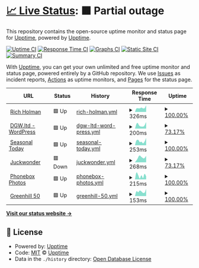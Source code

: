 # [📈 Live Status](https://upptime.github.io/upptime): <!--live status--> **🟧 Partial outage**

This repository contains the open-source uptime monitor and status page for [Upptime](https://upptime.js.org), powered by [Upptime](https://github.com/upptime/upptime).

[![Uptime CI](https://github.com/koj-co/upptime/workflows/Uptime%20CI/badge.svg)](https://github.com/koj-co/upptime/actions?query=workflow%3A%22Uptime+CI%22)
[![Response Time CI](https://github.com/koj-co/upptime/workflows/Response%20Time%20CI/badge.svg)](https://github.com/koj-co/upptime/actions?query=workflow%3A%22Response+Time+CI%22)
[![Graphs CI](https://github.com/koj-co/upptime/workflows/Graphs%20CI/badge.svg)](https://github.com/koj-co/upptime/actions?query=workflow%3A%22Graphs+CI%22)
[![Static Site CI](https://github.com/koj-co/upptime/workflows/Static%20Site%20CI/badge.svg)](https://github.com/koj-co/upptime/actions?query=workflow%3A%22Static+Site+CI%22)
[![Summary CI](https://github.com/koj-co/upptime/workflows/Summary%20CI/badge.svg)](https://github.com/koj-co/upptime/actions?query=workflow%3A%22Summary+CI%22)

With [Upptime](https://upptime.js.org), you can get your own unlimited and free uptime monitor and status page, powered entirely by a GitHub repository. We use [Issues](https://github.com/upptime/upptime/issues) as incident reports, [Actions](https://github.com/dogwonder/upptime/actions) as uptime monitors, and [Pages](https://upptime.github.io/upptime) for the status page.

<!--start: status pages-->
<!-- This summary is generated by Upptime (https://github.com/upptime/upptime) -->
<!-- Do not edit this manually, your changes will be overwritten -->
<!-- prettier-ignore -->
| URL | Status | History | Response Time | Uptime |
| --- | ------ | ------- | ------------- | ------ |
| <img alt="" src="https://icons.duckduckgo.com/ip3/www.richholman.com.ico" height="13"> [Rich Holman](https://www.richholman.com) | 🟩 Up | [rich-holman.yml](https://github.com/dogwonder/upptime/commits/HEAD/history/rich-holman.yml) | <details><summary><img alt="Response time graph" src="./graphs/rich-holman/response-time-week.png" height="20"> 326ms</summary><br><a href="https://dogwonder.github.io/upptime/history/rich-holman"><img alt="Response time 267" src="https://img.shields.io/endpoint?url=https%3A%2F%2Fraw.githubusercontent.com%2Fdogwonder%2Fupptime%2FHEAD%2Fapi%2Frich-holman%2Fresponse-time.json"></a><br><a href="https://dogwonder.github.io/upptime/history/rich-holman"><img alt="24-hour response time 523" src="https://img.shields.io/endpoint?url=https%3A%2F%2Fraw.githubusercontent.com%2Fdogwonder%2Fupptime%2FHEAD%2Fapi%2Frich-holman%2Fresponse-time-day.json"></a><br><a href="https://dogwonder.github.io/upptime/history/rich-holman"><img alt="7-day response time 326" src="https://img.shields.io/endpoint?url=https%3A%2F%2Fraw.githubusercontent.com%2Fdogwonder%2Fupptime%2FHEAD%2Fapi%2Frich-holman%2Fresponse-time-week.json"></a><br><a href="https://dogwonder.github.io/upptime/history/rich-holman"><img alt="30-day response time 281" src="https://img.shields.io/endpoint?url=https%3A%2F%2Fraw.githubusercontent.com%2Fdogwonder%2Fupptime%2FHEAD%2Fapi%2Frich-holman%2Fresponse-time-month.json"></a><br><a href="https://dogwonder.github.io/upptime/history/rich-holman"><img alt="1-year response time 270" src="https://img.shields.io/endpoint?url=https%3A%2F%2Fraw.githubusercontent.com%2Fdogwonder%2Fupptime%2FHEAD%2Fapi%2Frich-holman%2Fresponse-time-year.json"></a></details> | <details><summary><a href="https://dogwonder.github.io/upptime/history/rich-holman">100.00%</a></summary><a href="https://dogwonder.github.io/upptime/history/rich-holman"><img alt="All-time uptime 99.73%" src="https://img.shields.io/endpoint?url=https%3A%2F%2Fraw.githubusercontent.com%2Fdogwonder%2Fupptime%2FHEAD%2Fapi%2Frich-holman%2Fuptime.json"></a><br><a href="https://dogwonder.github.io/upptime/history/rich-holman"><img alt="24-hour uptime 100.00%" src="https://img.shields.io/endpoint?url=https%3A%2F%2Fraw.githubusercontent.com%2Fdogwonder%2Fupptime%2FHEAD%2Fapi%2Frich-holman%2Fuptime-day.json"></a><br><a href="https://dogwonder.github.io/upptime/history/rich-holman"><img alt="7-day uptime 100.00%" src="https://img.shields.io/endpoint?url=https%3A%2F%2Fraw.githubusercontent.com%2Fdogwonder%2Fupptime%2FHEAD%2Fapi%2Frich-holman%2Fuptime-week.json"></a><br><a href="https://dogwonder.github.io/upptime/history/rich-holman"><img alt="30-day uptime 100.00%" src="https://img.shields.io/endpoint?url=https%3A%2F%2Fraw.githubusercontent.com%2Fdogwonder%2Fupptime%2FHEAD%2Fapi%2Frich-holman%2Fuptime-month.json"></a><br><a href="https://dogwonder.github.io/upptime/history/rich-holman"><img alt="1-year uptime 100.00%" src="https://img.shields.io/endpoint?url=https%3A%2F%2Fraw.githubusercontent.com%2Fdogwonder%2Fupptime%2FHEAD%2Fapi%2Frich-holman%2Fuptime-year.json"></a></details>
| <img alt="" src="https://icons.duckduckgo.com/ip3/wp.dgw.ltd.ico" height="13"> [DGW.ltd - WordPress](https://wp.dgw.ltd) | 🟩 Up | [dgw-ltd-word-press.yml](https://github.com/dogwonder/upptime/commits/HEAD/history/dgw-ltd-word-press.yml) | <details><summary><img alt="Response time graph" src="./graphs/dgw-ltd-word-press/response-time-week.png" height="20"> 200ms</summary><br><a href="https://dogwonder.github.io/upptime/history/dgw-ltd-word-press"><img alt="Response time 389" src="https://img.shields.io/endpoint?url=https%3A%2F%2Fraw.githubusercontent.com%2Fdogwonder%2Fupptime%2FHEAD%2Fapi%2Fdgw-ltd-word-press%2Fresponse-time.json"></a><br><a href="https://dogwonder.github.io/upptime/history/dgw-ltd-word-press"><img alt="24-hour response time 438" src="https://img.shields.io/endpoint?url=https%3A%2F%2Fraw.githubusercontent.com%2Fdogwonder%2Fupptime%2FHEAD%2Fapi%2Fdgw-ltd-word-press%2Fresponse-time-day.json"></a><br><a href="https://dogwonder.github.io/upptime/history/dgw-ltd-word-press"><img alt="7-day response time 200" src="https://img.shields.io/endpoint?url=https%3A%2F%2Fraw.githubusercontent.com%2Fdogwonder%2Fupptime%2FHEAD%2Fapi%2Fdgw-ltd-word-press%2Fresponse-time-week.json"></a><br><a href="https://dogwonder.github.io/upptime/history/dgw-ltd-word-press"><img alt="30-day response time 269" src="https://img.shields.io/endpoint?url=https%3A%2F%2Fraw.githubusercontent.com%2Fdogwonder%2Fupptime%2FHEAD%2Fapi%2Fdgw-ltd-word-press%2Fresponse-time-month.json"></a><br><a href="https://dogwonder.github.io/upptime/history/dgw-ltd-word-press"><img alt="1-year response time 361" src="https://img.shields.io/endpoint?url=https%3A%2F%2Fraw.githubusercontent.com%2Fdogwonder%2Fupptime%2FHEAD%2Fapi%2Fdgw-ltd-word-press%2Fresponse-time-year.json"></a></details> | <details><summary><a href="https://dogwonder.github.io/upptime/history/dgw-ltd-word-press">73.17%</a></summary><a href="https://dogwonder.github.io/upptime/history/dgw-ltd-word-press"><img alt="All-time uptime 95.70%" src="https://img.shields.io/endpoint?url=https%3A%2F%2Fraw.githubusercontent.com%2Fdogwonder%2Fupptime%2FHEAD%2Fapi%2Fdgw-ltd-word-press%2Fuptime.json"></a><br><a href="https://dogwonder.github.io/upptime/history/dgw-ltd-word-press"><img alt="24-hour uptime 0.01%" src="https://img.shields.io/endpoint?url=https%3A%2F%2Fraw.githubusercontent.com%2Fdogwonder%2Fupptime%2FHEAD%2Fapi%2Fdgw-ltd-word-press%2Fuptime-day.json"></a><br><a href="https://dogwonder.github.io/upptime/history/dgw-ltd-word-press"><img alt="7-day uptime 73.17%" src="https://img.shields.io/endpoint?url=https%3A%2F%2Fraw.githubusercontent.com%2Fdogwonder%2Fupptime%2FHEAD%2Fapi%2Fdgw-ltd-word-press%2Fuptime-week.json"></a><br><a href="https://dogwonder.github.io/upptime/history/dgw-ltd-word-press"><img alt="30-day uptime 93.83%" src="https://img.shields.io/endpoint?url=https%3A%2F%2Fraw.githubusercontent.com%2Fdogwonder%2Fupptime%2FHEAD%2Fapi%2Fdgw-ltd-word-press%2Fuptime-month.json"></a><br><a href="https://dogwonder.github.io/upptime/history/dgw-ltd-word-press"><img alt="1-year uptime 90.13%" src="https://img.shields.io/endpoint?url=https%3A%2F%2Fraw.githubusercontent.com%2Fdogwonder%2Fupptime%2FHEAD%2Fapi%2Fdgw-ltd-word-press%2Fuptime-year.json"></a></details>
| <img alt="" src="https://icons.duckduckgo.com/ip3/seasonal.today.ico" height="13"> [Seasonal Today](https://seasonal.today/) | 🟩 Up | [seasonal-today.yml](https://github.com/dogwonder/upptime/commits/HEAD/history/seasonal-today.yml) | <details><summary><img alt="Response time graph" src="./graphs/seasonal-today/response-time-week.png" height="20"> 253ms</summary><br><a href="https://dogwonder.github.io/upptime/history/seasonal-today"><img alt="Response time 253" src="https://img.shields.io/endpoint?url=https%3A%2F%2Fraw.githubusercontent.com%2Fdogwonder%2Fupptime%2FHEAD%2Fapi%2Fseasonal-today%2Fresponse-time.json"></a><br><a href="https://dogwonder.github.io/upptime/history/seasonal-today"><img alt="24-hour response time 438" src="https://img.shields.io/endpoint?url=https%3A%2F%2Fraw.githubusercontent.com%2Fdogwonder%2Fupptime%2FHEAD%2Fapi%2Fseasonal-today%2Fresponse-time-day.json"></a><br><a href="https://dogwonder.github.io/upptime/history/seasonal-today"><img alt="7-day response time 253" src="https://img.shields.io/endpoint?url=https%3A%2F%2Fraw.githubusercontent.com%2Fdogwonder%2Fupptime%2FHEAD%2Fapi%2Fseasonal-today%2Fresponse-time-week.json"></a><br><a href="https://dogwonder.github.io/upptime/history/seasonal-today"><img alt="30-day response time 254" src="https://img.shields.io/endpoint?url=https%3A%2F%2Fraw.githubusercontent.com%2Fdogwonder%2Fupptime%2FHEAD%2Fapi%2Fseasonal-today%2Fresponse-time-month.json"></a><br><a href="https://dogwonder.github.io/upptime/history/seasonal-today"><img alt="1-year response time 256" src="https://img.shields.io/endpoint?url=https%3A%2F%2Fraw.githubusercontent.com%2Fdogwonder%2Fupptime%2FHEAD%2Fapi%2Fseasonal-today%2Fresponse-time-year.json"></a></details> | <details><summary><a href="https://dogwonder.github.io/upptime/history/seasonal-today">100.00%</a></summary><a href="https://dogwonder.github.io/upptime/history/seasonal-today"><img alt="All-time uptime 99.92%" src="https://img.shields.io/endpoint?url=https%3A%2F%2Fraw.githubusercontent.com%2Fdogwonder%2Fupptime%2FHEAD%2Fapi%2Fseasonal-today%2Fuptime.json"></a><br><a href="https://dogwonder.github.io/upptime/history/seasonal-today"><img alt="24-hour uptime 100.00%" src="https://img.shields.io/endpoint?url=https%3A%2F%2Fraw.githubusercontent.com%2Fdogwonder%2Fupptime%2FHEAD%2Fapi%2Fseasonal-today%2Fuptime-day.json"></a><br><a href="https://dogwonder.github.io/upptime/history/seasonal-today"><img alt="7-day uptime 100.00%" src="https://img.shields.io/endpoint?url=https%3A%2F%2Fraw.githubusercontent.com%2Fdogwonder%2Fupptime%2FHEAD%2Fapi%2Fseasonal-today%2Fuptime-week.json"></a><br><a href="https://dogwonder.github.io/upptime/history/seasonal-today"><img alt="30-day uptime 100.00%" src="https://img.shields.io/endpoint?url=https%3A%2F%2Fraw.githubusercontent.com%2Fdogwonder%2Fupptime%2FHEAD%2Fapi%2Fseasonal-today%2Fuptime-month.json"></a><br><a href="https://dogwonder.github.io/upptime/history/seasonal-today"><img alt="1-year uptime 100.00%" src="https://img.shields.io/endpoint?url=https%3A%2F%2Fraw.githubusercontent.com%2Fdogwonder%2Fupptime%2FHEAD%2Fapi%2Fseasonal-today%2Fuptime-year.json"></a></details>
| <img alt="" src="https://icons.duckduckgo.com/ip3/njk.dgw.ltd.ico" height="13"> [Juckwonder](https://njk.dgw.ltd) | 🟥 Down | [juckwonder.yml](https://github.com/dogwonder/upptime/commits/HEAD/history/juckwonder.yml) | <details><summary><img alt="Response time graph" src="./graphs/juckwonder/response-time-week.png" height="20"> 268ms</summary><br><a href="https://dogwonder.github.io/upptime/history/juckwonder"><img alt="Response time 265" src="https://img.shields.io/endpoint?url=https%3A%2F%2Fraw.githubusercontent.com%2Fdogwonder%2Fupptime%2FHEAD%2Fapi%2Fjuckwonder%2Fresponse-time.json"></a><br><a href="https://dogwonder.github.io/upptime/history/juckwonder"><img alt="24-hour response time 0" src="https://img.shields.io/endpoint?url=https%3A%2F%2Fraw.githubusercontent.com%2Fdogwonder%2Fupptime%2FHEAD%2Fapi%2Fjuckwonder%2Fresponse-time-day.json"></a><br><a href="https://dogwonder.github.io/upptime/history/juckwonder"><img alt="7-day response time 268" src="https://img.shields.io/endpoint?url=https%3A%2F%2Fraw.githubusercontent.com%2Fdogwonder%2Fupptime%2FHEAD%2Fapi%2Fjuckwonder%2Fresponse-time-week.json"></a><br><a href="https://dogwonder.github.io/upptime/history/juckwonder"><img alt="30-day response time 321" src="https://img.shields.io/endpoint?url=https%3A%2F%2Fraw.githubusercontent.com%2Fdogwonder%2Fupptime%2FHEAD%2Fapi%2Fjuckwonder%2Fresponse-time-month.json"></a><br><a href="https://dogwonder.github.io/upptime/history/juckwonder"><img alt="1-year response time 265" src="https://img.shields.io/endpoint?url=https%3A%2F%2Fraw.githubusercontent.com%2Fdogwonder%2Fupptime%2FHEAD%2Fapi%2Fjuckwonder%2Fresponse-time-year.json"></a></details> | <details><summary><a href="https://dogwonder.github.io/upptime/history/juckwonder">73.17%</a></summary><a href="https://dogwonder.github.io/upptime/history/juckwonder"><img alt="All-time uptime 97.56%" src="https://img.shields.io/endpoint?url=https%3A%2F%2Fraw.githubusercontent.com%2Fdogwonder%2Fupptime%2FHEAD%2Fapi%2Fjuckwonder%2Fuptime.json"></a><br><a href="https://dogwonder.github.io/upptime/history/juckwonder"><img alt="24-hour uptime 0.00%" src="https://img.shields.io/endpoint?url=https%3A%2F%2Fraw.githubusercontent.com%2Fdogwonder%2Fupptime%2FHEAD%2Fapi%2Fjuckwonder%2Fuptime-day.json"></a><br><a href="https://dogwonder.github.io/upptime/history/juckwonder"><img alt="7-day uptime 73.17%" src="https://img.shields.io/endpoint?url=https%3A%2F%2Fraw.githubusercontent.com%2Fdogwonder%2Fupptime%2FHEAD%2Fapi%2Fjuckwonder%2Fuptime-week.json"></a><br><a href="https://dogwonder.github.io/upptime/history/juckwonder"><img alt="30-day uptime 93.83%" src="https://img.shields.io/endpoint?url=https%3A%2F%2Fraw.githubusercontent.com%2Fdogwonder%2Fupptime%2FHEAD%2Fapi%2Fjuckwonder%2Fuptime-month.json"></a><br><a href="https://dogwonder.github.io/upptime/history/juckwonder"><img alt="1-year uptime 99.49%" src="https://img.shields.io/endpoint?url=https%3A%2F%2Fraw.githubusercontent.com%2Fdogwonder%2Fupptime%2FHEAD%2Fapi%2Fjuckwonder%2Fuptime-year.json"></a></details>
| <img alt="" src="https://icons.duckduckgo.com/ip3/phonebox.photos.ico" height="13"> [Phonebox Photos](http://phonebox.photos/) | 🟩 Up | [phonebox-photos.yml](https://github.com/dogwonder/upptime/commits/HEAD/history/phonebox-photos.yml) | <details><summary><img alt="Response time graph" src="./graphs/phonebox-photos/response-time-week.png" height="20"> 215ms</summary><br><a href="https://dogwonder.github.io/upptime/history/phonebox-photos"><img alt="Response time 304" src="https://img.shields.io/endpoint?url=https%3A%2F%2Fraw.githubusercontent.com%2Fdogwonder%2Fupptime%2FHEAD%2Fapi%2Fphonebox-photos%2Fresponse-time.json"></a><br><a href="https://dogwonder.github.io/upptime/history/phonebox-photos"><img alt="24-hour response time 177" src="https://img.shields.io/endpoint?url=https%3A%2F%2Fraw.githubusercontent.com%2Fdogwonder%2Fupptime%2FHEAD%2Fapi%2Fphonebox-photos%2Fresponse-time-day.json"></a><br><a href="https://dogwonder.github.io/upptime/history/phonebox-photos"><img alt="7-day response time 215" src="https://img.shields.io/endpoint?url=https%3A%2F%2Fraw.githubusercontent.com%2Fdogwonder%2Fupptime%2FHEAD%2Fapi%2Fphonebox-photos%2Fresponse-time-week.json"></a><br><a href="https://dogwonder.github.io/upptime/history/phonebox-photos"><img alt="30-day response time 246" src="https://img.shields.io/endpoint?url=https%3A%2F%2Fraw.githubusercontent.com%2Fdogwonder%2Fupptime%2FHEAD%2Fapi%2Fphonebox-photos%2Fresponse-time-month.json"></a><br><a href="https://dogwonder.github.io/upptime/history/phonebox-photos"><img alt="1-year response time 302" src="https://img.shields.io/endpoint?url=https%3A%2F%2Fraw.githubusercontent.com%2Fdogwonder%2Fupptime%2FHEAD%2Fapi%2Fphonebox-photos%2Fresponse-time-year.json"></a></details> | <details><summary><a href="https://dogwonder.github.io/upptime/history/phonebox-photos">100.00%</a></summary><a href="https://dogwonder.github.io/upptime/history/phonebox-photos"><img alt="All-time uptime 99.91%" src="https://img.shields.io/endpoint?url=https%3A%2F%2Fraw.githubusercontent.com%2Fdogwonder%2Fupptime%2FHEAD%2Fapi%2Fphonebox-photos%2Fuptime.json"></a><br><a href="https://dogwonder.github.io/upptime/history/phonebox-photos"><img alt="24-hour uptime 100.00%" src="https://img.shields.io/endpoint?url=https%3A%2F%2Fraw.githubusercontent.com%2Fdogwonder%2Fupptime%2FHEAD%2Fapi%2Fphonebox-photos%2Fuptime-day.json"></a><br><a href="https://dogwonder.github.io/upptime/history/phonebox-photos"><img alt="7-day uptime 100.00%" src="https://img.shields.io/endpoint?url=https%3A%2F%2Fraw.githubusercontent.com%2Fdogwonder%2Fupptime%2FHEAD%2Fapi%2Fphonebox-photos%2Fuptime-week.json"></a><br><a href="https://dogwonder.github.io/upptime/history/phonebox-photos"><img alt="30-day uptime 100.00%" src="https://img.shields.io/endpoint?url=https%3A%2F%2Fraw.githubusercontent.com%2Fdogwonder%2Fupptime%2FHEAD%2Fapi%2Fphonebox-photos%2Fuptime-month.json"></a><br><a href="https://dogwonder.github.io/upptime/history/phonebox-photos"><img alt="1-year uptime 99.96%" src="https://img.shields.io/endpoint?url=https%3A%2F%2Fraw.githubusercontent.com%2Fdogwonder%2Fupptime%2FHEAD%2Fapi%2Fphonebox-photos%2Fuptime-year.json"></a></details>
| <img alt="" src="https://icons.duckduckgo.com/ip3/greenhill50.com.ico" height="13"> [Greenhill 50](https://greenhill50.com/) | 🟩 Up | [greenhill-50.yml](https://github.com/dogwonder/upptime/commits/HEAD/history/greenhill-50.yml) | <details><summary><img alt="Response time graph" src="./graphs/greenhill-50/response-time-week.png" height="20"> 153ms</summary><br><a href="https://dogwonder.github.io/upptime/history/greenhill-50"><img alt="Response time 142" src="https://img.shields.io/endpoint?url=https%3A%2F%2Fraw.githubusercontent.com%2Fdogwonder%2Fupptime%2FHEAD%2Fapi%2Fgreenhill-50%2Fresponse-time.json"></a><br><a href="https://dogwonder.github.io/upptime/history/greenhill-50"><img alt="24-hour response time 238" src="https://img.shields.io/endpoint?url=https%3A%2F%2Fraw.githubusercontent.com%2Fdogwonder%2Fupptime%2FHEAD%2Fapi%2Fgreenhill-50%2Fresponse-time-day.json"></a><br><a href="https://dogwonder.github.io/upptime/history/greenhill-50"><img alt="7-day response time 153" src="https://img.shields.io/endpoint?url=https%3A%2F%2Fraw.githubusercontent.com%2Fdogwonder%2Fupptime%2FHEAD%2Fapi%2Fgreenhill-50%2Fresponse-time-week.json"></a><br><a href="https://dogwonder.github.io/upptime/history/greenhill-50"><img alt="30-day response time 175" src="https://img.shields.io/endpoint?url=https%3A%2F%2Fraw.githubusercontent.com%2Fdogwonder%2Fupptime%2FHEAD%2Fapi%2Fgreenhill-50%2Fresponse-time-month.json"></a><br><a href="https://dogwonder.github.io/upptime/history/greenhill-50"><img alt="1-year response time 144" src="https://img.shields.io/endpoint?url=https%3A%2F%2Fraw.githubusercontent.com%2Fdogwonder%2Fupptime%2FHEAD%2Fapi%2Fgreenhill-50%2Fresponse-time-year.json"></a></details> | <details><summary><a href="https://dogwonder.github.io/upptime/history/greenhill-50">100.00%</a></summary><a href="https://dogwonder.github.io/upptime/history/greenhill-50"><img alt="All-time uptime 99.72%" src="https://img.shields.io/endpoint?url=https%3A%2F%2Fraw.githubusercontent.com%2Fdogwonder%2Fupptime%2FHEAD%2Fapi%2Fgreenhill-50%2Fuptime.json"></a><br><a href="https://dogwonder.github.io/upptime/history/greenhill-50"><img alt="24-hour uptime 100.00%" src="https://img.shields.io/endpoint?url=https%3A%2F%2Fraw.githubusercontent.com%2Fdogwonder%2Fupptime%2FHEAD%2Fapi%2Fgreenhill-50%2Fuptime-day.json"></a><br><a href="https://dogwonder.github.io/upptime/history/greenhill-50"><img alt="7-day uptime 100.00%" src="https://img.shields.io/endpoint?url=https%3A%2F%2Fraw.githubusercontent.com%2Fdogwonder%2Fupptime%2FHEAD%2Fapi%2Fgreenhill-50%2Fuptime-week.json"></a><br><a href="https://dogwonder.github.io/upptime/history/greenhill-50"><img alt="30-day uptime 100.00%" src="https://img.shields.io/endpoint?url=https%3A%2F%2Fraw.githubusercontent.com%2Fdogwonder%2Fupptime%2FHEAD%2Fapi%2Fgreenhill-50%2Fuptime-month.json"></a><br><a href="https://dogwonder.github.io/upptime/history/greenhill-50"><img alt="1-year uptime 100.00%" src="https://img.shields.io/endpoint?url=https%3A%2F%2Fraw.githubusercontent.com%2Fdogwonder%2Fupptime%2FHEAD%2Fapi%2Fgreenhill-50%2Fuptime-year.json"></a></details>

<!--end: status pages-->

[**Visit our status website →**](https://upptime.github.io/upptime)

## 📄 License

- Powered by: [Upptime](https://github.com/upptime/upptime)
- Code: [MIT](./LICENSE) © [Upptime](https://upptime.js.org)
- Data in the `./history` directory: [Open Database License](https://opendatacommons.org/licenses/odbl/1-0/)
